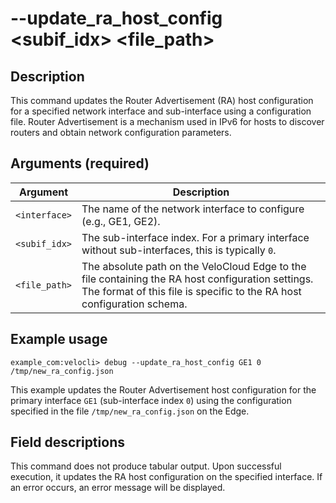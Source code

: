 #	--update_ra_host_config <interface> <subif_idx> <file_path>

##	Description
This command updates the Router Advertisement (RA) host configuration for a specified network interface and sub-interface using a configuration file. Router Advertisement is a mechanism used in IPv6 for hosts to discover routers and obtain network configuration parameters.

##  Arguments (required)
| Argument | Description |
|---|---|
| `<interface>` | The name of the network interface to configure (e.g., GE1, GE2). |
| `<subif_idx>` | The sub-interface index. For a primary interface without sub-interfaces, this is typically `0`. |
| `<file_path>` | The absolute path on the VeloCloud Edge to the file containing the RA host configuration settings. The format of this file is specific to the RA host configuration schema. |

##  Example usage
```
example_com:velocli> debug --update_ra_host_config GE1 0 /tmp/new_ra_config.json
```
This example updates the Router Advertisement host configuration for the primary interface `GE1` (sub-interface index `0`) using the configuration specified in the file `/tmp/new_ra_config.json` on the Edge.

##  Field descriptions
This command does not produce tabular output. Upon successful execution, it updates the RA host configuration on the specified interface. If an error occurs, an error message will be displayed.